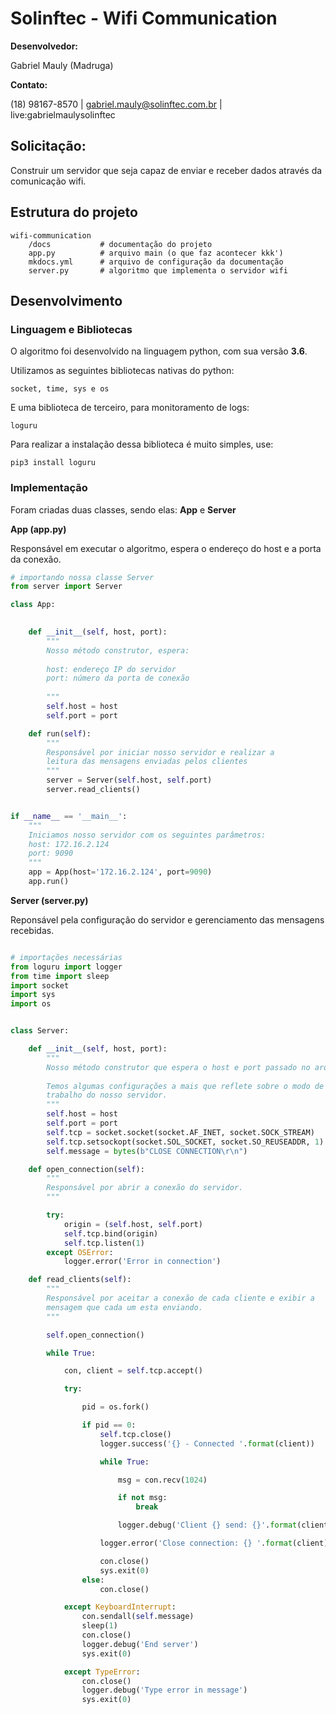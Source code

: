 # Solinftec -  Wifi Communication

<b>Desenvolvedor:</b> 

Gabriel Mauly (Madruga)

<b>Contato:</b>

(18) 98167-8570 | gabriel.mauly@solinftec.com.br | live:gabrielmaulysolinftec


## Solicitação:

Construir um servidor que seja capaz de enviar e receber dados através da comunicação wifi.

## Estrutura do projeto

    wifi-communication
        /docs           # documentação do projeto
        app.py          # arquivo main (o que faz acontecer kkk')
        mkdocs.yml      # arquivo de configuração da documentação
        server.py       # algoritmo que implementa o servidor wifi
        
 
## Desenvolvimento


### Linguagem e  Bibliotecas

O algoritmo foi desenvolvido na linguagem python, com sua versão <b>3.6</b>.
 
Utilizamos as seguintes bibliotecas nativas do python:
 
    socket, time, sys e os
 
E uma biblioteca de terceiro, para monitoramento de logs:
 
    loguru

Para realizar a instalação dessa biblioteca é muito simples, use:

    pip3 install loguru

### Implementação

Foram criadas duas classes, sendo elas: <b>App</b> e <b>Server</b>


<b>App (app.py) </b>

Responsável em executar o algoritmo, espera o endereço do host e a porta da conexão.

```python
# importando nossa classe Server
from server import Server

class App:

    
    def __init__(self, host, port):  
        """
        Nosso método construtor, espera:
       
        host: endereço IP do servidor
        port: número da porta de conexão
    
        """   
        self.host = host
        self.port = port

    def run(self):
        """
        Responsável por iniciar nosso servidor e realizar a 
        leitura das mensagens enviadas pelos clientes
        """
        server = Server(self.host, self.port)
        server.read_clients()


if __name__ == '__main__':
    """
    Iniciamos nosso servidor com os seguintes parâmetros: 
    host: 172.16.2.124  
    port: 9090    
    """
    app = App(host='172.16.2.124', port=9090)
    app.run()

```

<b>Server (server.py)</b>

Reponsável pela configuração do servidor e gerenciamento das mensagens recebidas.

```python

# importações necessárias
from loguru import logger
from time import sleep
import socket
import sys
import os


class Server:

    def __init__(self, host, port):
        """
        Nosso método construtor que espera o host e port passado no arquivo app.py.
        
        Temos algumas configurações a mais que reflete sobre o modo de 
        trabalho do nosso servidor.
        """
        self.host = host
        self.port = port
        self.tcp = socket.socket(socket.AF_INET, socket.SOCK_STREAM)
        self.tcp.setsockopt(socket.SOL_SOCKET, socket.SO_REUSEADDR, 1)
        self.message = bytes(b"CLOSE CONNECTION\r\n")

    def open_connection(self):
        """
        Responsável por abrir a conexão do servidor.
        """

        try:
            origin = (self.host, self.port)
            self.tcp.bind(origin)
            self.tcp.listen(1)
        except OSError:
            logger.error('Error in connection')

    def read_clients(self):
        """
        Responsável por aceitar a conexão de cada cliente e exibir a 
        mensagem que cada um esta enviando.
        """

        self.open_connection()

        while True:

            con, client = self.tcp.accept()

            try:

                pid = os.fork()

                if pid == 0:
                    self.tcp.close()
                    logger.success('{} - Connected '.format(client))

                    while True:

                        msg = con.recv(1024)

                        if not msg:
                            break

                        logger.debug('Client {} send: {}'.format(client, msg))

                    logger.error('Close connection: {} '.format(client))

                    con.close()
                    sys.exit(0)
                else:
                    con.close()

            except KeyboardInterrupt:
                con.sendall(self.message)
                sleep(1)
                con.close()
                logger.debug('End server')
                sys.exit(0)

            except TypeError:
                con.close()
                logger.debug('Type error in message')
                sys.exit(0)




```
